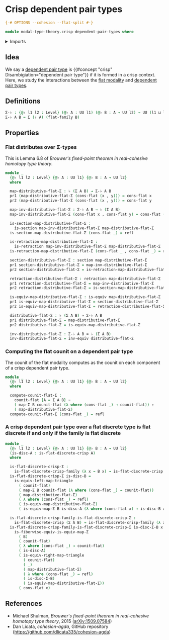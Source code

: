 # Crisp dependent pair types

```agda
{-# OPTIONS --cohesion --flat-split #-}

module modal-type-theory.crisp-dependent-pair-types where
```

<details><summary>Imports</summary>

```agda
open import foundation.dependent-pair-types
open import foundation.equivalences
open import foundation.function-types
open import foundation.functoriality-dependent-pair-types
open import foundation.homotopies
open import foundation.identity-types
open import foundation.retractions
open import foundation.sections
open import foundation.universe-levels

open import modal-type-theory.flat-discrete-crisp-types
open import modal-type-theory.flat-modality
open import modal-type-theory.functoriality-flat-modality
```

</details>

## Idea

We say a [dependent pair type](foundation.dependent-pair-types.md) is
{{#concept "crisp" Disambigiation="dependent pair type"}} if it is formed in a
crisp context. Here, we study the interactions between the
[flat modality](modal-type-theory.flat-modality.md) and
[dependent pair types](foundation.dependent-pair-types.md).

## Definitions

```agda
Σ-♭ : {@♭ l1 l2 : Level} (@♭ A : UU l1) (@♭ B : A → UU l2) → UU (l1 ⊔ l2)
Σ-♭ A B = Σ (♭ A) (flat-family B)
```

## Properties

### Flat distributes over Σ-types

This is Lemma 6.8 of _Brouwer's fixed-point theorem in real-cohesive homotopy
type theory_.

```agda
module _
  {@♭ l1 l2 : Level} {@♭ A : UU l1} {@♭ B : A → UU l2}
  where

  map-distributive-flat-Σ : ♭ (Σ A B) → Σ-♭ A B
  pr1 (map-distributive-flat-Σ (cons-flat (x , y))) = cons-flat x
  pr2 (map-distributive-flat-Σ (cons-flat (x , y))) = cons-flat y

  map-inv-distributive-flat-Σ : Σ-♭ A B → ♭ (Σ A B)
  map-inv-distributive-flat-Σ (cons-flat x , cons-flat y) = cons-flat (x , y)

  is-section-map-distributive-flat-Σ :
    is-section map-inv-distributive-flat-Σ map-distributive-flat-Σ
  is-section-map-distributive-flat-Σ (cons-flat _) = refl

  is-retraction-map-distributive-flat-Σ :
    is-retraction map-inv-distributive-flat-Σ map-distributive-flat-Σ
  is-retraction-map-distributive-flat-Σ (cons-flat _ , cons-flat _) = refl

  section-distributive-flat-Σ : section map-distributive-flat-Σ
  pr1 section-distributive-flat-Σ = map-inv-distributive-flat-Σ
  pr2 section-distributive-flat-Σ = is-retraction-map-distributive-flat-Σ

  retraction-distributive-flat-Σ : retraction map-distributive-flat-Σ
  pr1 retraction-distributive-flat-Σ = map-inv-distributive-flat-Σ
  pr2 retraction-distributive-flat-Σ = is-section-map-distributive-flat-Σ

  is-equiv-map-distributive-flat-Σ : is-equiv map-distributive-flat-Σ
  pr1 is-equiv-map-distributive-flat-Σ = section-distributive-flat-Σ
  pr2 is-equiv-map-distributive-flat-Σ = retraction-distributive-flat-Σ

  distributive-flat-Σ : ♭ (Σ A B) ≃ Σ-♭ A B
  pr1 distributive-flat-Σ = map-distributive-flat-Σ
  pr2 distributive-flat-Σ = is-equiv-map-distributive-flat-Σ

  inv-distributive-flat-Σ : Σ-♭ A B ≃ ♭ (Σ A B)
  inv-distributive-flat-Σ = inv-equiv distributive-flat-Σ
```

### Computing the flat counit on a dependent pair type

The counit of the flat modality computes as the counit on each component of a
crisp dependent pair type.

```agda
module _
  {@♭ l1 l2 : Level} {@♭ A : UU l1} {@♭ B : A → UU l2}
  where

  compute-counit-flat-Σ :
    counit-flat {A = Σ A B} ~
    ( map-Σ B counit-flat (λ where (cons-flat _) → counit-flat)) ∘
    ( map-distributive-flat-Σ)
  compute-counit-flat-Σ (cons-flat _) = refl
```

### A crisp dependent pair type over a flat discrete type is flat discrete if and only if the family is flat discrete

```agda
module _
  {@♭ l1 l2 : Level} {@♭ A : UU l1} {@♭ B : A → UU l2}
  (is-disc-A : is-flat-discrete-crisp A)
  where

  is-flat-discrete-crisp-Σ :
    is-flat-discrete-crisp-family (λ x → B x) → is-flat-discrete-crisp (Σ A B)
  is-flat-discrete-crisp-Σ is-disc-B =
    is-equiv-left-map-triangle
      ( counit-flat)
      ( map-Σ B counit-flat (λ where (cons-flat _) → counit-flat))
      ( map-distributive-flat-Σ)
      ( λ where (cons-flat _) → refl)
      ( is-equiv-map-distributive-flat-Σ)
      ( is-equiv-map-Σ B is-disc-A (λ where (cons-flat x) → is-disc-B x))

  is-flat-discrete-crisp-family-is-flat-discrete-crisp-Σ :
    is-flat-discrete-crisp (Σ A B) → is-flat-discrete-crisp-family (λ x → B x)
  is-flat-discrete-crisp-family-is-flat-discrete-crisp-Σ is-disc-Σ-B x =
    is-fiberwise-equiv-is-equiv-map-Σ
      ( B)
      ( counit-flat)
      ( λ where (cons-flat _) → counit-flat)
      ( is-disc-A)
      ( is-equiv-right-map-triangle
        ( counit-flat)
        ( _)
        ( map-distributive-flat-Σ)
        ( λ where (cons-flat _) → refl)
        ( is-disc-Σ-B)
        ( is-equiv-map-distributive-flat-Σ))
      ( cons-flat x)
```

## References

- Michael Shulman, _Brouwer's fixed-point theorem in real-cohesive homotopy type
  theory_, 2015 ([arXiv:1509.07584](https://arxiv.org/abs/1509.07584))
- Dan Licata, _cohesion-agda_, GitHub repository
  (<https://github.com/dlicata335/cohesion-agda>)

